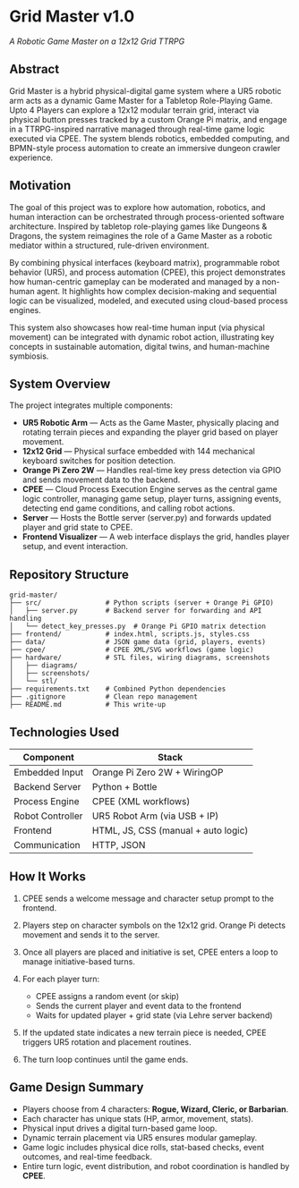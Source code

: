 # Grid Master v1.0

*A Robotic Game Master on a 12x12 Grid TTRPG*

## Abstract

Grid Master is a hybrid physical-digital game system where a UR5 robotic arm acts as a dynamic Game Master for a Tabletop Role-Playing Game. Upto 4 Players can explore a 12x12 modular terrain grid, interact via physical button presses tracked by a custom Orange Pi matrix, and engage in a TTRPG-inspired narrative managed through real-time game logic executed via CPEE. The system blends robotics, embedded computing, and BPMN-style process automation to create an immersive dungeon crawler experience.

## Motivation

The goal of this project was to explore how automation, robotics, and human interaction can be orchestrated through process-oriented software architecture. Inspired by tabletop role-playing games like Dungeons & Dragons, the system reimagines the role of a Game Master as a robotic mediator within a structured, rule-driven environment.

By combining physical interfaces (keyboard matrix), programmable robot behavior (UR5), and process automation (CPEE), this project demonstrates how human-centric gameplay can be moderated and managed by a non-human agent. It highlights how complex decision-making and sequential logic can be visualized, modeled, and executed using cloud-based process engines.

This system also showcases how real-time human input (via physical movement) can be integrated with dynamic robot action, illustrating key concepts in sustainable automation, digital twins, and human-machine symbiosis.

## System Overview

The project integrates multiple components:

* **UR5 Robotic Arm** — Acts as the Game Master, physically placing and rotating terrain pieces and expanding the player grid based on player movement.
* **12x12 Grid** — Physical surface embedded with 144 mechanical keyboard switches for position detection.
* **Orange Pi Zero 2W** — Handles real-time key press detection via GPIO and sends movement data to the backend.
* **CPEE** — Cloud Process Execution Engine serves as the central game logic controller, managing game setup, player turns, assigning events, detecting end game conditions, and calling robot actions.
* **Server** — Hosts the Bottle server (server.py) and forwards updated player and grid state to CPEE.
* **Frontend Visualizer** — A web interface displays the grid, handles player setup, and event interaction.

## Repository Structure

```
grid-master/
├── src/                # Python scripts (server + Orange Pi GPIO)
│   ├── server.py       # Backend server for forwarding and API handling
│   └── detect_key_presses.py  # Orange Pi GPIO matrix detection
├── frontend/           # index.html, scripts.js, styles.css
├── data/               # JSON game data (grid, players, events)
├── cpee/               # CPEE XML/SVG workflows (game logic)
├── hardware/           # STL files, wiring diagrams, screenshots
│   ├── diagrams/
│   ├── screenshots/
│   └── stl/
├── requirements.txt    # Combined Python dependencies
├── .gitignore          # Clean repo management
├── README.md           # This write-up
```

## Technologies Used

| Component        | Stack                               |
| ---------------- | ----------------------------------- |
| Embedded Input   | Orange Pi Zero 2W + WiringOP        |
| Backend Server   | Python + Bottle                     |
| Process Engine   | CPEE (XML workflows)                |
| Robot Controller | UR5 Robot Arm (via USB + IP)        |
| Frontend         | HTML, JS, CSS (manual + auto logic) |
| Communication    | HTTP, JSON                          |

## How It Works

1. CPEE sends a welcome message and character setup prompt to the frontend.
2. Players step on character symbols on the 12x12 grid. Orange Pi detects movement and sends it to the server.
3. Once all players are placed and initiative is set, CPEE enters a loop to manage initiative-based turns.
4. For each player turn:

   * CPEE assigns a random event (or skip)
   * Sends the current player and event data to the frontend
   * Waits for updated player + grid state (via Lehre server backend)
5. If the updated state indicates a new terrain piece is needed, CPEE triggers UR5 rotation and placement routines.
6. The turn loop continues until the game ends.

## Game Design Summary

* Players choose from 4 characters: **Rogue, Wizard, Cleric, or Barbarian**.
* Each character has unique stats (HP, armor, movement, stats).
* Physical input drives a digital turn-based game loop.
* Dynamic terrain placement via UR5 ensures modular gameplay.
* Game logic includes physical dice rolls, stat-based checks, event outcomes, and real-time feedback.
* Entire turn logic, event distribution, and robot coordination is handled by **CPEE**.
